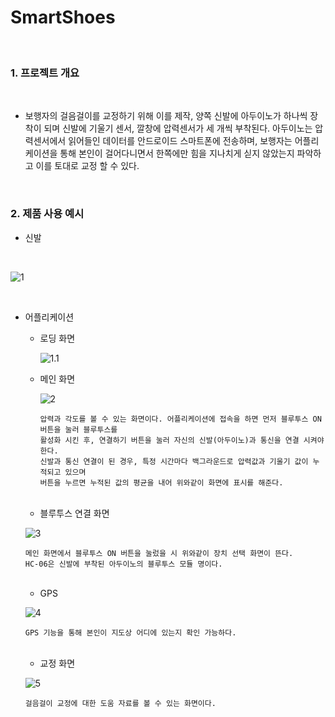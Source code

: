 

SmartShoes
==========

<br>

### 1. 프로젝트 개요

<br>

   * 보행자의 걸음걸이를 교정하기 위해 이를 제작, 양쪽 신발에 아두이노가 하나씩 장착이 되며 신발에 기울기 센서, 깔창에 압력센서가 세 개씩 부착된다.
   아두이노는 압력센서에서 읽어들인 데이터를 안드로이드 스마트폰에 전송하며, 보행자는 어플리케이션을 통해 본인이 걸어다니면서 
   한쪽에만 힘을 지나치게 싣지 않았는지 파악하고 이를 토대로 교정 할 수 있다.
    
<br>

### 2. 제품 사용 예시 

  * 신발 
  <br>
  
  ![1](https://github.com/butcher313/Images/blob/master/KakaoTalk_20200804_100907429_04.jpg)

<br>

  * 어플리케이션
  
    + 로딩 화면
      
      ![1.1](https://github.com/butcher313/Images/blob/master/%EB%A1%9C%EB%94%A9%ED%99%94%EB%A9%B4.jpg)
  
    + 메인 화면
      
      ![2](https://github.com/butcher313/Images/blob/master/KakaoTalk_20200804_100907429.jpg)
      
          압력과 각도를 볼 수 있는 화면이다. 어플리케이션에 접속을 하면 먼저 블루투스 ON 버튼을 눌러 블루투스를 
          활성화 시킨 후, 연결하기 버튼을 눌러 자신의 신발(아두이노)과 통신을 연결 시켜야 한다. 
          신발과 통신 연결이 된 경우, 특정 시간마다 백그라운드로 압력값과 기울기 값이 누적되고 있으며 
          버튼을 누르면 누적된 값의 평균을 내어 위와같이 화면에 표시를 해준다. 
          
    <br>
    
    + 블루투스 연결 화면 
    
    ![3](https://github.com/butcher313/Images/blob/master/KakaoTalk_20200804_100907429_02.jpg)
    
        메인 화면에서 블루투스 ON 버튼을 눌렀을 시 위와같이 장치 선택 화면이 뜬다. 
        HC-06은 신발에 부착된 아두이노의 블루투스 모듈 명이다.
        
    <br>
    
    + GPS 
    
    ![4](https://github.com/butcher313/Images/blob/master/KakaoTalk_20200804_100907429_01.jpg)
    
        GPS 기능을 통해 본인이 지도상 어디에 있는지 확인 가능하다.
        
    <br>
    
    + 교정 화면
    
    ![5](https://github.com/butcher313/Images/blob/master/%EA%B5%90%EC%A0%95%ED%99%94%EB%A9%B4.jpg)
    
        걸음걸이 교정에 대한 도움 자료를 볼 수 있는 화면이다.
